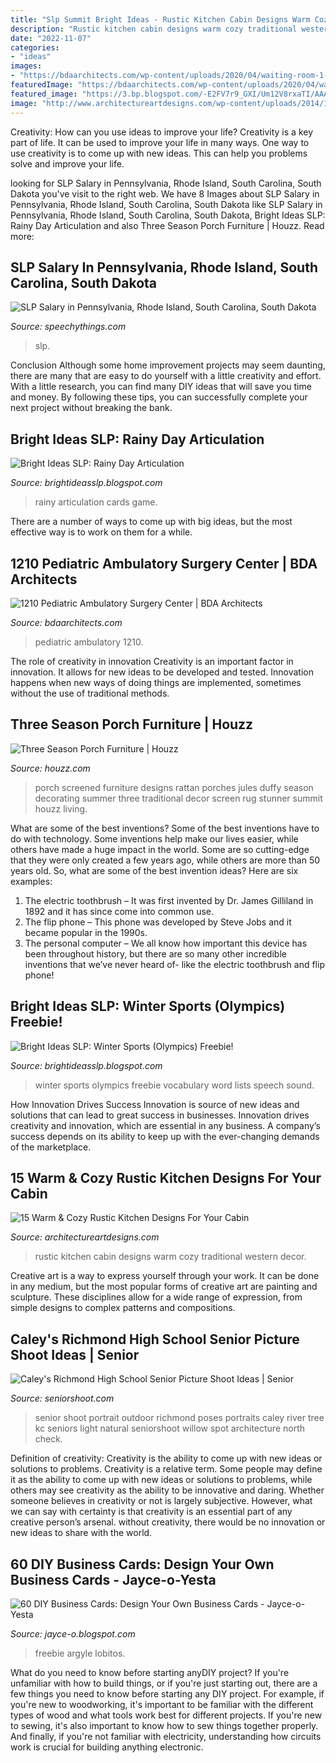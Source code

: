 ```yaml
---
title: "Slp Summit Bright Ideas - Rustic Kitchen Cabin Designs Warm Cozy Traditional Western Decor"
description: "Rustic kitchen cabin designs warm cozy traditional western decor"
date: "2022-11-07"
categories:
- "ideas"
images:
- "https://bdaarchitects.com/wp-content/uploads/2020/04/waiting-room-1-1024x684.jpg"
featuredImage: "https://bdaarchitects.com/wp-content/uploads/2020/04/waiting-room-1-1024x684.jpg"
featured_image: "https://3.bp.blogspot.com/-E2FV7r9_GXI/Um12V8rxaTI/AAAAAAAAAaY/uptZp--FRiA/s1600/Slide01.jpg"
image: "http://www.architectureartdesigns.com/wp-content/uploads/2014/10/15-Warm-Cozy-Rustic-Kitchen-Designs-For-Your-Cabin-4-630x420.jpg"
---
```



Creativity: How can you use ideas to improve your life?
Creativity is a key part of life. It can be used to improve your life in many ways. One way to use creativity is to come up with new ideas. This can help you problems solve and improve your life.

	

		
looking for SLP Salary in Pennsylvania, Rhode Island, South Carolina, South Dakota you've visit to the right web. We have 8 Images about SLP Salary in Pennsylvania, Rhode Island, South Carolina, South Dakota like SLP Salary in Pennsylvania, Rhode Island, South Carolina, South Dakota, Bright Ideas SLP: Rainy Day Articulation and also Three Season Porch Furniture | Houzz. Read more:
		
    
## SLP Salary In Pennsylvania, Rhode Island, South Carolina, South Dakota

<img loading=lazy src="https://speechythings.com/wp-content/uploads/2020/01/Pennsylvania-SLP-salary-655x331.jpg" onerror="this.onerror=null;this.src='https://tse4.mm.bing.net/th?id=OIP.-V9B4fuww6pWt1a2QeFo0AHaDv&amp;pid=15.1';" alt="SLP Salary in Pennsylvania, Rhode Island, South Carolina, South Dakota">

_Source: speechythings.com_

>slp. 

	

Conclusion
Although some home improvement projects may seem daunting, there are many that are easy to do yourself with a little creativity and effort. With a little research, you can find many DIY ideas that will save you time and money. By following these tips, you can successfully complete your next project without breaking the bank.

    
## Bright Ideas SLP: Rainy Day Articulation

<img loading=lazy src="https://3.bp.blogspot.com/-E2FV7r9_GXI/Um12V8rxaTI/AAAAAAAAAaY/uptZp--FRiA/s1600/Slide01.jpg" onerror="this.onerror=null;this.src='https://tse4.mm.bing.net/th?id=OIP.OMaqSt4JQQ5UXtjH-mooSAHaFj&amp;pid=15.1';" alt="Bright Ideas SLP: Rainy Day Articulation">

_Source: brightideasslp.blogspot.com_

>rainy articulation cards game. 

	

There are a number of ways to come up with big ideas, but the most effective way is to work on them for a while.

    
## 1210 Pediatric Ambulatory Surgery Center | BDA Architects

<img loading=lazy src="https://bdaarchitects.com/wp-content/uploads/2020/04/waiting-room-1-1024x684.jpg" onerror="this.onerror=null;this.src='https://tse2.mm.bing.net/th?id=OIP.n48ihF1nJfNBwm5JXbujIwHaE8&amp;pid=15.1';" alt="1210 Pediatric Ambulatory Surgery Center | BDA Architects">

_Source: bdaarchitects.com_

>pediatric ambulatory 1210. 

	

The role of creativity in innovation
Creativity is an important factor in innovation. It allows for new ideas to be developed and tested. Innovation happens when new ways of doing things are implemented, sometimes without the use of traditional methods.

    
## Three Season Porch Furniture | Houzz

<img loading=lazy src="https://st.hzcdn.com/fimgs/d7e1d28e0480f4ae_8025-w500-h666-b0-p0--traditional-porch.jpg" onerror="this.onerror=null;this.src='https://tse3.mm.bing.net/th?id=OIP.ogf-qLgOFCK_e0YFAph_bAHaJ3&amp;pid=15.1';" alt="Three Season Porch Furniture | Houzz">

_Source: houzz.com_

>porch screened furniture designs rattan porches jules duffy season decorating summer three traditional decor screen rug stunner summit houzz living. 

	

What are some of the best inventions?
Some of the best inventions have to do with technology. Some inventions help make our lives easier, while others have made a huge impact in the world. Some are so cutting-edge that they were only created a few years ago, while others are more than 50 years old. So, what are some of the best invention ideas? Here are six examples: 
1) The electric toothbrush – It was first invented by Dr. James Gilliland in 1892 and it has since come into common use.
2) The flip phone – This phone was developed by Steve Jobs and it became popular in the 1990s.
3) The personal computer – We all know how important this device has been throughout history, but there are so many other incredible inventions that we’ve never heard of- like the electric toothbrush and flip phone!

    
## Bright Ideas SLP: Winter Sports (Olympics) Freebie!

<img loading=lazy src="http://1.bp.blogspot.com/-0VXtR6Fx27U/UvrmluMDhPI/AAAAAAAABAM/9oMd-ezLvwU/s1600/Slide2.jpg" onerror="this.onerror=null;this.src='https://tse4.mm.bing.net/th?id=OIP.cjjQECHbuERnPKYoKHPBeAHaFj&amp;pid=15.1';" alt="Bright Ideas SLP: Winter Sports (Olympics) Freebie!">

_Source: brightideasslp.blogspot.com_

>winter sports olympics freebie vocabulary word lists speech sound. 

	

How Innovation Drives Success
Innovation is source of new ideas and solutions that can lead to great success in businesses. Innovation drives creativity and innovation, which are essential in any business. A company’s success depends on its ability to keep up with the ever-changing demands of the marketplace.

    
## 15 Warm &amp; Cozy Rustic Kitchen Designs For Your Cabin

<img loading=lazy src="http://www.architectureartdesigns.com/wp-content/uploads/2014/10/15-Warm-Cozy-Rustic-Kitchen-Designs-For-Your-Cabin-4-630x420.jpg" onerror="this.onerror=null;this.src='https://tse4.mm.bing.net/th?id=OIP.oM4amXUtu5hpb5FunhXE8QHaE8&amp;pid=15.1';" alt="15 Warm &amp; Cozy Rustic Kitchen Designs For Your Cabin">

_Source: architectureartdesigns.com_

>rustic kitchen cabin designs warm cozy traditional western decor. 

	

Creative art is a way to express yourself through your work. It can be done in any medium, but the most popular forms of creative art are painting and sculpture. These disciplines allow for a wide range of expression, from simple designs to complex patterns and compositions.

    
## Caley&#039;s Richmond High School Senior Picture Shoot Ideas | Senior

<img loading=lazy src="https://seniorshoot.com/wp-content/uploads/2011/02/top-kc-portrait-photographer-beautiful-seniors-001-Side-1.jpg" onerror="this.onerror=null;this.src='https://tse2.mm.bing.net/th?id=OIP.lHk9Mhqevw-cQf2GwyojnwHaFp&amp;pid=15.1';" alt="Caley&#039;s Richmond High School Senior Picture Shoot Ideas | Senior">

_Source: seniorshoot.com_

>senior shoot portrait outdoor richmond poses portraits caley river tree kc seniors light natural seniorshoot willow spot architecture north check. 

	

Definition of creativity: Creativity is the ability to come up with new ideas or solutions to problems.
Creativity is a relative term. Some people may define it as the ability to come up with new ideas or solutions to problems, while others may see creativity as the ability to be innovative and daring. Whether someone believes in creativity or not is largely subjective. However, what we can say with certainty is that creativity is an essential part of any creative person’s arsenal. without creativity, there would be no innovation or new ideas to share with the world.

    
## 60 DIY Business Cards: Design Your Own Business Cards - Jayce-o-Yesta

<img loading=lazy src="https://1.bp.blogspot.com/-kZR3vjhyqs0/Uj7z9tnsNHI/AAAAAAAAcnY/zqfhqhrlAt0/s1600/diy-bussiness-card-12.jpg" onerror="this.onerror=null;this.src='https://tse4.mm.bing.net/th?id=OIP.vA_VYGHK4GhtoXVXejTYpwHaEw&amp;pid=15.1';" alt="60 DIY Business Cards: Design Your Own Business Cards - Jayce-o-Yesta">

_Source: jayce-o.blogspot.com_

>freebie argyle lobitos. 

	

What do you need to know before starting anyDIY project?
If you're unfamiliar with how to build things, or if you're just starting out, there are a few things you need to know before starting any DIY project. For example, if you're new to woodworking, it's important to be familiar with the different types of wood and what tools work best for different projects. If you're new to sewing, it's also important to know how to sew things together properly. And finally, if you're not familiar with electricity, understanding how circuits work is crucial for building anything electronic.


